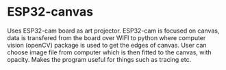 # ESP32-canvas
Uses ESP32-cam board as art projector. ESP32-cam is focused on canvas, data is transfered from the board over WIFI to python where computer vision (openCV) package is used to get the edges of canvas. User can choose image file from computer which is then fitted to the canvas, with opacity. Makes the program useful for things such as tracing etc.

